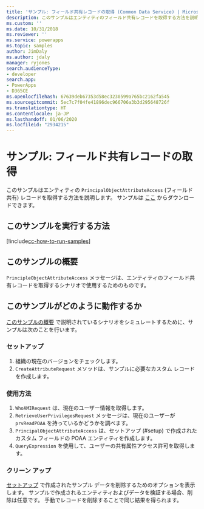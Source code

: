 ```yaml
---
title: 'サンプル: フィールド共有レコードの取得 (Common Data Service) | Microsoft Docs'
description: このサンプルはエンティティのフィールド共有レコードを取得する方法を説明します。
ms.custom: ''
ms.date: 10/31/2018
ms.reviewer: ''
ms.service: powerapps
ms.topic: samples
author: JimDaly
ms.author: jdaly
manager: ryjones
search.audienceType:
- developer
search.app:
- PowerApps
- D365CE
ms.openlocfilehash: 67639deb67353d58ec3230599a765bc2162fa545
ms.sourcegitcommit: 5ec7c7f04fe41896dec966706a3b3d295648726f
ms.translationtype: HT
ms.contentlocale: ja-JP
ms.lasthandoff: 01/06/2020
ms.locfileid: "2934215"
---
```

# <a name="sample-retrieve-field-sharing-records"></a>サンプル: フィールド共有レコードの取得

<!-- https://docs.microsoft.com/dynamics365/customer-engagement/developer/sample-retrieve-field-sharing-records -->

このサンプルはエンティティの `PrincipalObjectAttributeAccess` (フィールド共有) レコードを取得する方法を説明します。 サンプルは [ここ](https://github.com/Microsoft/PowerApps-Samples/tree/master/cds/orgsvc/C%23/RetrieveFieldSharing) からダウンロードできます。

## <a name="how-to-run-this-sample"></a>このサンプルを実行する方法

[!include[cc-how-to-run-samples](../../includes/cc-how-to-run-samples.md)]

## <a name="what-this-sample-does"></a>このサンプルの概要

`PrincipleObjectAttributeAccess` メッセージは、エンティティのフィールド共有レコードを取得するシナリオで使用するためのものです。

## <a name="how-this-sample-works"></a>このサンプルがどのように動作するか

[このサンプルの概要](#what-this-sample-does) で説明されているシナリオをシミュレートするために、サンプルは次のことを行います。

### <a name="setup"></a>セットアップ

1. 組織の現在のバージョンをチェックします。
2. `CreateAttributeRequest` メソッドは、サンプルに必要なカスタム レコードを作成します。

### <a name="demonstrate"></a>使用方法

1. `WhoAMIRequest` は、現在のユーザー情報を取得します。
2. `RetrieveUserPrivilegesRequest` メッセージは、現在のユーザーが `prvReadPOAA` を持っているかどうかを調べます。
3. `PrincipalObjectAttributeAccess` は、セットアップ (#setup) で作成されたカスタム フィールドの POAA エンティティを作成します。
4. `QueryExpression` を使用して、ユーザーの共有属性アクセス許可を取得します。

### <a name="clean-up"></a>クリーン アップ

[セットアップ](#setup) で作成されたサンプル データを削除するためのオプションを表示します。 サンプルで作成されるエンティティおよびデータを検証する場合、削除は任意です。 手動でレコードを削除することで同じ結果を得られます。
